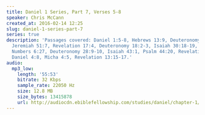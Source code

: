 ```yaml
---
title: Daniel 1 Series, Part 7, Verses 5-8
speaker: Chris McCann
created_at: 2016-02-14 12:25
slug: daniel-1-series-part-7
series: true
description: 'Passages covered: Daniel 1:5-8, Hebrews 13:9, Deuteronomy 32:31-33,
  Jeremiah 51:7, Revelation 17:4, Deuteronomy 18:2-3, Isaiah 30:18-19, Isaiah 41:10,13-14,
  Numbers 6:27, Deuteronomy 28:9-10, Isaiah 43:1, Psalm 44:20, Revelation 2:13,17,
  Daniel 4:8, Micha 4:5, Revelation 13:15-17.'
audio:
  mp3_low:
    length: '55:53'
    bitrate: 32 Kbps
    sample_rate: 22050 Hz
    size: 12.8 MB
    size_bytes: 13415878
    url: http://audiocdn.ebiblefellowship.com/studies/daniel/chapter-1/2016.02.14_McCann_-_Daniel_1_Series_Part_7.mp3
---
```

